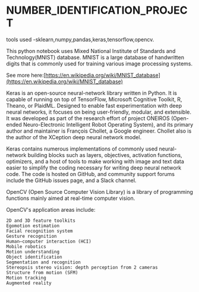 # NUMBER_IDENTIFICATION_PROJECT
tools used -sklearn,numpy,pandas,keras,tensorflow,opencv.

This python notebook uses Mixed National Institute of Standards and Technology(MNIST) database. MNIST is a large database of handwritten digits that is commonly used for training various image processing systems.

See more here:[https://en.wikipedia.org/wiki/MNIST_database](https://en.wikipedia.org/wiki/MNIST_database)

Keras is an open-source neural-network library written in Python. It is capable of running on top of TensorFlow, Microsoft Cognitive Toolkit, R, Theano, or PlaidML. Designed to enable fast experimentation with deep neural networks, it focuses on being user-friendly, modular, and extensible. It was developed as part of the research effort of project ONEIROS (Open-ended Neuro-Electronic Intelligent Robot Operating System), and its primary author and maintainer is François Chollet, a Google engineer. Chollet also is the author of the XCeption deep neural network model. 

Keras contains numerous implementations of commonly used neural-network building blocks such as layers, objectives, activation functions, optimizers, and a host of tools to make working with image and text data easier to simplify the coding necessary for writing deep neural network code. The code is hosted on GitHub, and community support forums include the GitHub issues page, and a Slack channel. 

OpenCV (Open Source Computer Vision Library) is a library of programming functions mainly aimed at real-time computer vision.

OpenCV's application areas include:

    2D and 3D feature toolkits
    Egomotion estimation
    Facial recognition system
    Gesture recognition
    Human–computer interaction (HCI)
    Mobile robotics
    Motion understanding
    Object identification
    Segmentation and recognition
    Stereopsis stereo vision: depth perception from 2 cameras
    Structure from motion (SFM)
    Motion tracking
    Augmented reality
